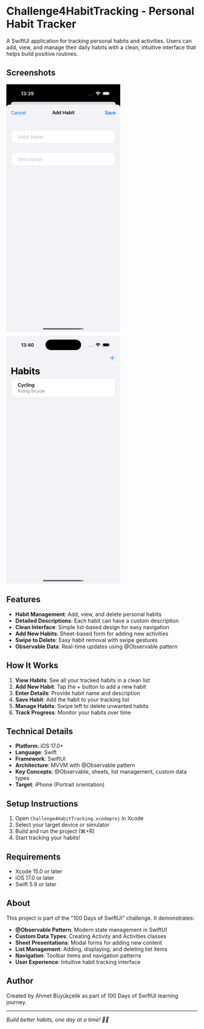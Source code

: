 # Challenge4HabitTracking - Personal Habit Tracker

A SwiftUI application for tracking personal habits and activities. Users can add, view, and manage their daily habits with a clean, intuitive interface that helps build positive routines.

## Screenshots

<div style="display: flex; gap: 10px; flex-wrap: wrap;">
    <img src="./Screenshot1.png" width="300" alt="Habit List">
    <img src="./Screenshot2.png" width="300" alt="Add Habit">
</div>

## Features

- **Habit Management**: Add, view, and delete personal habits
- **Detailed Descriptions**: Each habit can have a custom description
- **Clean Interface**: Simple list-based design for easy navigation
- **Add New Habits**: Sheet-based form for adding new activities
- **Swipe to Delete**: Easy habit removal with swipe gestures
- **Observable Data**: Real-time updates using @Observable pattern

## How It Works

1. **View Habits**: See all your tracked habits in a clean list
2. **Add New Habit**: Tap the + button to add a new habit
3. **Enter Details**: Provide habit name and description
4. **Save Habit**: Add the habit to your tracking list
5. **Manage Habits**: Swipe left to delete unwanted habits
6. **Track Progress**: Monitor your habits over time

## Technical Details

- **Platform**: iOS 17.0+
- **Language**: Swift
- **Framework**: SwiftUI
- **Architecture**: MVVM with @Observable pattern
- **Key Concepts**: @Observable, sheets, list management, custom data types
- **Target**: iPhone (Portrait orientation)

## Setup Instructions

1. Open `Challenge4HabitTracking.xcodeproj` in Xcode
2. Select your target device or simulator
3. Build and run the project (⌘+R)
4. Start tracking your habits!

## Requirements

- Xcode 15.0 or later
- iOS 17.0 or later
- Swift 5.9 or later

## About

This project is part of the "100 Days of SwiftUI" challenge. It demonstrates:

- **@Observable Pattern**: Modern state management in SwiftUI
- **Custom Data Types**: Creating Activity and Activities classes
- **Sheet Presentations**: Modal forms for adding new content
- **List Management**: Adding, displaying, and deleting list items
- **Navigation**: Toolbar items and navigation patterns
- **User Experience**: Intuitive habit tracking interface

## Author

Created by Ahmet Büyükçelik as part of 100 Days of SwiftUI learning journey.

---

*Build better habits, one day at a time! 📝✅*
